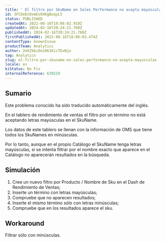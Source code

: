 ```yaml
---
title: ' El filtro por SkuName en Sales Performance no acepta mayúsculas.'
id: 3FCDeEn8xmEvOXKgBxqyL5
status: PUBLISHED
createdAt: 2022-08-16T18:06:02.919Z
updatedAt: 2024-02-16T20:24:21.760Z
publishedAt: 2024-02-16T20:24:21.760Z
firstPublishedAt: 2022-08-16T18:06:03.474Z
contentType: knownIssue
productTeam: Analytics
author: 2mXZkbi0oi061KicTExNjo
tag: Analytics
slug: el-filtro-por-skuname-en-sales-performance-no-acepta-mayusculas
locale: es
kiStatus: No Fix
internalReference: 639219
---
```


## Sumario

<div class="alert alert-info">
  <p>Este problema conocido ha sido traducido automáticamente del inglés.</p>
</div>


En el tablero de rendimiento de ventas el filtro por un término no está aceptando letras mayúsculas en el SkuName.

Los datos de este tablero se llenan con la información de OMS que tiene todos los SkuNames en minúsculas.

Por lo tanto, aunque en el propio Catálogo el SkuName tenga letras mayúsculas, si se intenta filtrar por el nombre exacto que aparece en el Catálogo no aparecerán resultados en la búsqueda.


##

## Simulación



1. Cree un nuevo filtro por Producto / Nombre de Sku en el Dash de Rendimiento de Ventas;
2. Inserte un término con letras mayúsculas;
3. Compruebe que no aparecen resultados;
4. Inserte el mismo término sólo con letras minúsculas;
5. Compruebe que en los resultados aparece el sku.



## Workaround


Filtrar sólo con minúsculas.

